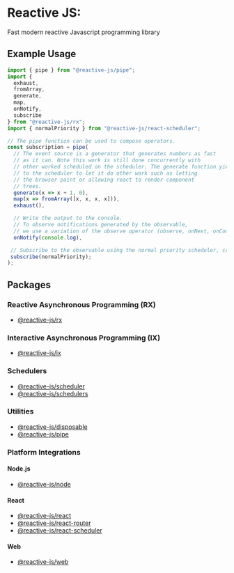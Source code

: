 # Reactive JS:

Fast modern reactive Javascript programming library

## Example Usage

```typescript
import { pipe } from "@reactive-js/pipe";
import {
  exhaust,
  fromArray,
  generate,
  map,
  onNotify,
  subscribe
} from "@reactive-js/rx";
import { normalPriority } from "@reactive-js/react-scheduler";

// The pipe function can be used to compose operators.
const subscription = pipe(
  // The event source is a generator that generates numbers as fast
  // as it can. Note this work is still done concurrently with
  // other worked scheduled on the scheduler. The generate function yields
  // to the scheduler to let it do other work such as letting
  // the browser paint or allowing react to render component
  // trees.
  generate(x => x + 1, 0),
  map(x => fromArray([x, x, x, x])),
  exhaust(),

  // Write the output to the console.
  // To observe notifications generated by the observable,
  // we use a variation of the observe operator (observe, onNext, onComplete, onError)
  onNotify(console.log),

 // Subscribe to the observable using the normal priority scheduler, creating a subscription.
 subscribe(normalPriority);
);
```

## Packages

### Reactive Asynchronous Programming (RX)

- [@reactive-js/rx](./packages/rx)

### Interactive Asynchronous Programming (IX)

- [@reactive-js/ix](./packages/ix/docs)

### Schedulers

- [@reactive-js/scheduler](./packages/scheduler)
- [@reactive-js/schedulers](./packages/schedulers/docs)

### Utilities

- [@reactive-js/disposable](./packages/disposable)
- [@reactive-js/pipe](./packages/pipe/docs)

### Platform Integrations

#### Node.js

- [@reactive-js/node](./packages/node/docs)

#### React

- [@reactive-js/react](./packages/react/docs)
- [@reactive-js/react-router](./packages/react-router/docs)
- [@reactive-js/react-scheduler](./packages/react-scheduler/docs)

#### Web

- [@reactive-js/web](./packages/web/docs)
